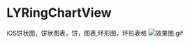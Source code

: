 # LYRingChartView
iOS饼状图，饼状图表，饼，图表,环形图，环形表格
![效果图.gif](https://upload-images.jianshu.io/upload_images/3095453-5f5f297148a37c25.gif?imageMogr2/auto-orient/strip)
